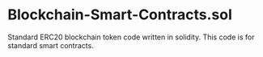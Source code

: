 # Blockchain-Smart-Contracts.sol
Standard ERC20 blockchain token code written in solidity. 
This code is for standard smart contracts. 
